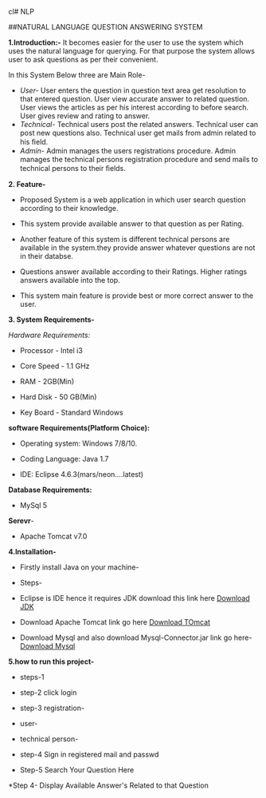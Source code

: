 cl# NLP

##NATURAL LANGUAGE QUESTION ANSWERING SYSTEM


**1.Introduction:-**
It becomes easier for the user to use the system which uses the natural language for querying. For that purpose the system allows user to ask questions as per their convenient.

In this System Below three are Main Role-
* _User-_
User enters the question in question text area get resolution to that entered question. User view accurate answer to related question. User views the articles as per his interest according to before search. User gives review and rating to answer.
* _Technical-_
Technical users post the related answers. Technical user can post new questions also. Technical user get mails from admin related to his ﬁeld.
* _Admin-_
Admin manages the users registrations procedure. Admin manages the technical persons registration procedure and send mails to technical persons to their ﬁelds.

 

**2. Feature-**

- Proposed System is a web application in which user search question according to their knowledge.

- This system provide available answer to that question as per Rating.

- Another feature of this system is different technical persons are available in the system.they provide answer whatever questions are not in their databse.

- Questions answer available according to their Ratings. Higher ratings answers available into the top. 

- This system main feature is provide best or more correct answer to the user.

**3. System Requirements-**

_Hardware Requirements:_
* Processor - Intel i3 

* Core Speed - 1.1 GHz

* RAM - 2GB(Min) 

* Hard Disk - 50 GB(Min)

* Key Board - Standard Windows


**software Requirements(Platform Choice):**
	
* Operating system: Windows 7/8/10.

* Coding Language: Java 1.7 

* IDE: Eclipse 4.6.3(mars/neon….latest)

**Database Requirements:**
	
* MySql 5

**Serevr**-

* Apache Tomcat v7.0

**4.Installation-**
	
- Firstly install Java on your machine-
	
- Steps-
    	
* Eclipse is IDE hence it requires JDK download this link  here 
[Download JDK](https://www.w3resource.com/java-tutorial/download-and-Install-JDK-Eclipse-IDE.php/)

* Download Apache Tomcat link go here
[Download TOmcat](https://tomcat.apache.org/download-70.cgi)
* Download  Mysql and also download Mysql-Connector.jar  link go here-
[Download Mysql](https://dev.mysql.com/downloads/)

**5.how to run this project-**

* steps-1


* step-2 click login


* step-3 registration-
	
* user-

	
* technical person-
		

* step-4 Sign in registered mail and passwd


* Step-5 Search Your Question Here


*Step 4- Display Available Answer's Related to that Question


					






